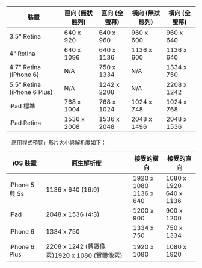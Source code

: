 |裝置|直向 (無狀態列)|直向 (全螢幕)|橫向 (無狀態列)|橫向 (全螢幕)|
|---|---|---|---|---|
|3.5" Retina|640 x 920|640 x 960|960 x 600|960 x 640|
|4" Retina|640 x 1096|640 x 1136|1136 x 600|1136 x 640|
|4.7" Retina (iPhone 6)|N/A|750 x 1334|N/A|1334 x 750|
|5.5" Retina (iPhone 6 Plus)|N/A|1242 x 2208|N/A|2208 x 1242|
|iPad 標準|768 x 1004|768 x 1024|1024 x 748|1024 x 768|
|iPad Retina|1536 x 2008|1536 x 2048|2048 x 1496|2048 x 1536|

「應用程式預覽」影片大小與解析度如下：

|iOS 裝置|原生解析度|接受的橫向|接受的直向|
|---|---|---|---|
|iPhone 5 與 5s|1136 x 640 (16:9)|1920 x 1080<br />1136 x 640|1080 x 1920<br />640 x 1136|
|iPad|2048 x 1536 (4:3)|1200 x 900|900 x 1200|
|iPhone 6|1334 x 750|1334 x 750|750 x 1334|
|iPhone 6 Plus|2208 x 1242 (轉譯像素)1920 x 1080 (實體像素)|1920 x 1080|1080 x 1920|

